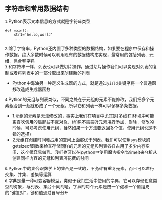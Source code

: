 ## 字符串和常用数据结构
`1`.Python表示文本信息的方式就是字符串类型
```
def main():
    str1='hello,world'
    ...
```
`2`.除了字符串，Python还内置了多种类型的数据结构，如果要在程序中保存和操作数据，绝大多数时候可以利用现有的数据结构来实现，最常用的包括列表、元组、集合和字典<br>
`3`.和字符串一样，列表也可以做切片操作，通过切片操作我们可以实现对列表的复制或者将列表中的一部分取出来创建新的列表<br>
- Python中海油另一种定义生成器的方式，就是通过`yield`关键字将一个普通函数改造成生成器函数

`4`.Python的元组与列表类似，不同之处在于元组的元素不能修改，我们把多个元素组合到一起就形成了一个元组，所以它和列表一样可以保存多条数据。
- 1.元组的元素是无法修改的，事实上我们在项目中尤其是[多线程]环境中可能更喜欢使用的是那些不变对象。(如果不需要对元素进行添加、删除、修改的时候，可以考虑使用元组，当然如果一个方法要返回多个值，使用元组也是不错的选择)
- 2.元组在创建时间和占用的空间上面都优于列表。我们可以使用sys模块的getsizeof函数来检查存储同样的元素的元组和列表各自占用了多少内存空间，这个很容易做到。我们也可以在ipython中使用魔法指令%timeit来分析从创建同样内容的元组和列表所花费的时间

`5`.Python中的集合跟数学上的集合是一致的，不允许有重复元素，而且可以进行交集、并集、差集等运算<br>
`6`.字典是量一种可变容器模型，类似于我们生活中使用的字典，它可以存储任意类型的对象，与列表、集合不同的是，字典的每个元素是由一个键和一个值组成的"键值对"，键和值通过冒号分开